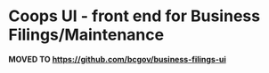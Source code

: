 # Coops UI - front end for Business Filings/Maintenance

**MOVED TO https://github.com/bcgov/business-filings-ui**
